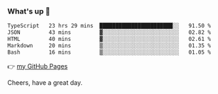 ### What's up 👋

<!--START_SECTION:waka-->

```txt
TypeScript   23 hrs 29 mins  ███████████████████████░░   91.50 %
JSON         43 mins         ▓░░░░░░░░░░░░░░░░░░░░░░░░   02.82 %
HTML         40 mins         ▓░░░░░░░░░░░░░░░░░░░░░░░░   02.61 %
Markdown     20 mins         ▒░░░░░░░░░░░░░░░░░░░░░░░░   01.35 %
Bash         16 mins         ▒░░░░░░░░░░░░░░░░░░░░░░░░   01.05 %
```

<!--END_SECTION:waka-->

👉 [my GitHub Pages](https://ykzhukian.github.io)

Cheers, have a great day.

